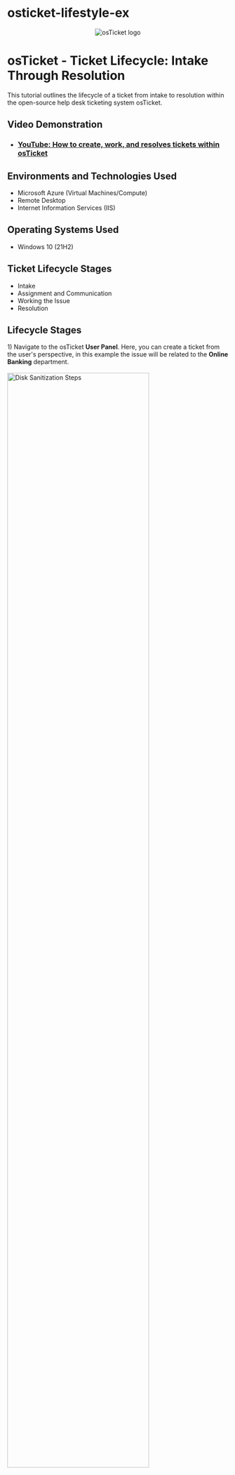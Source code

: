# osticket-lifestyle-ex
<p align="center">
<img src="https://i.imgur.com/Clzj7Xs.png" alt="osTicket logo"/>
</p>

<h1>osTicket - Ticket Lifecycle: Intake Through Resolution</h1>
This tutorial outlines the lifecycle of a ticket from intake to resolution within the open-source help desk ticketing system osTicket.<br />


<h2>Video Demonstration</h2>

- ### [YouTube: How to create, work, and resolves tickets within osTicket](https://www.youtube.com)

<h2>Environments and Technologies Used</h2>

- Microsoft Azure (Virtual Machines/Compute)
- Remote Desktop
- Internet Information Services (IIS)

<h2>Operating Systems Used </h2>

- Windows 10</b> (21H2)

<h2>Ticket Lifecycle Stages</h2>

- Intake
- Assignment and Communication
- Working the Issue
- Resolution

<h2>Lifecycle Stages</h2>

<p>
1) Navigate to the osTicket <strong>User Panel</strong>.  Here, you can create a ticket from the user's perspective, in this example the issue will be related to the <strong>Online Banking</strong> department.<br />
  <br />
<img src="https://i.imgur.com/R5uGW9f.png" height="80%" width="80%" alt="Disk Sanitization Steps"/>
</p>
<br />
<br />
<br />

<p>
2) Create a new ticket with a summary stating <strong>"online banking is down"</strong> .<br />
  <br />
<img src="https://i.imgur.com/eFEi8Ij.png" height="80%" width="80%" alt="Disk Sanitization Steps"/><br />
  <Strong><i>Note: If your user isn't allowed to create a ticket, navigate to Agent Panel > Users > User Directory > [select user] > Register. You will be prompted to create a new username & password for this user.</i></Strong>
</p>
<br />
<br />
<br />
</p>
<br />
<br />
<br />

<p>
3) Proceed to the <strong>Staff Control Panel</strong> under the username of one of your helpdesk agents.  In this example, we will begin working the ticket as <strong>John.</strong><br />
  <br />
<img src="https://i.imgur.com/LFKAISw.png" height="80%" width="80%" alt="Disk Sanitization Steps"/><br />
</p>
<br />
<br />

4) When opening a ticket in osTicket, the following settings should display.<br />
  <br />
<img src="https://i.imgur.com/GGjrkbY.png" height="80%" width="80%" alt="Disk Sanitization Steps"/><br />
</p>
<br />
<br />

5) Click on <strong>Assign To</strong> to re-assign a ticket to a more relevant department/team.  In this case, the team <strong>Online Banking</strong> seems to be the most fitting to assign this ticket to.<br />
  <br />
<img src="https://i.imgur.com/GGjrkbY.png" height="80%" width="80%" alt="Disk Sanitization Steps"/><br />
</p>
<br />
<br />

6) Next, we assigned a <strong>SLA Plan</strong> to the ticket, since it's classified as a critical outage and further questioning confirms this to be the case, we can confidently label it as <strong>Sev-A</strong>.<br />
  <br />
<img src="https://i.imgur.com/Q7sICQJ.png" height="80%" width="80%" alt="Disk Sanitization Steps"/><br />
</p>
<br />

7)In the <strong>Post Reply</strong> & <strong>Post Internal Note</strong> sections in the ticket notes, osTicket gives you the ability to separate user communication (reply) vs internal replies.  An example of these communications are shown below.<br />
  <br />
<img src="https://i.imgur.com/RK5qcPA.png" height="80%" width="80%" alt="Disk Sanitization Steps"/><br />
</p>
<br />
<br />

8)Since <strong>John</strong>assigned the ticket to <strong>Online Banking</strong> the Agents on the <strong>Online Banking</strong> team should now have access to this ticket. 
 To check if this is the case, log into <strong>Jane</strong> on the Agent panel.<br />
  <br />
<img src="https://i.imgur.com/VsLDM7T.png" height="80%" width="80%" alt="Disk Sanitization Steps"/><br />
</p>
<br />
<br />

9) Now, we are going to navigate to Jane's agent account.  In the open tickets in osTicket, since we assigned the ticked to Online Banking Jane can access it since she's a part of that team.  Open the ticket, click "Assigned To" and assign the ticket to Jane Doe. 
 To check if this is the case, log into <strong>Jane</strong> on the Agent panel.<br />
  <br />
<img src="https://i.imgur.com/iJd4XRj.png" height="80%" width="80%" alt="Disk Sanitization Steps"/><br />
<img src="https://i.imgur.com/igMqA84.png" height="80%" width="80%" alt="Disk Sanitization Steps"/><br />
</p>
<br />
<br />

10) Since Jane now is assigned the ticket, she can make modifications, notes, edit the ticket status, update the severity,etc.<br />
  <br />
  <br />
<img src="https://i.imgur.com/hn5Ljw5.png" height="80%" width="80%" alt="Disk Sanitization Steps"/><br />
</p>
<br />
</p>
<br />
<br />

<p>
11) Additionally, Jane can now see the history of the ticket, update internal/external notes and close/resolve the ticket .<br />
  <br />
<img src="https://i.imgur.com/2phUf0T.png" height="80%" width="80%" alt="Disk Sanitization Steps"/><br />
<strong><i>Note: In this example the Online Banking system was down due to an issue with a recent update, in the ticket panel Jane is able to alert relevant stakeholders and close the ticket.</i></strong>
</p>
<br />
<br />

<p>
12) Now, navigate to the end-user panel and open a new ticket.  For demonstration purposes, the accounting department needs a simple adobe upgrade.<br />
  <br />
<img src="https://i.imgur.com/2phUf0T.png" height="80%" width="80%" alt="Disk Sanitization Steps"/><br />
<strong><i>Note: In this example the Online Banking system was down due to an issue with a recent update, in the ticket panel Jane is able to alert relevant stakeholders and close the ticket.</i></strong>
</p>
<br />
<br />

